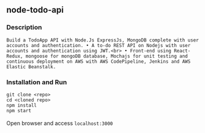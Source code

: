 ## node-todo-api

### Description
`Build a TodoApp API with Node.Js ExpressJs, MongoDB complete with user accounts and authentication.
• A to-do REST API on Nodejs with user accounts and authentication using JWT.<br>
• Front-end using React-Redux, mongoose for mongoDB database, Mochajs for unit testing and continuous
deployment on AWS with AWS CodePipeline, Jenkins and AWS Elastic Beanstalk.`

### Installation and Run
`git clone <repo>`<br>
`cd <cloned repo>`<br>
`npm install`<br>
`npm start`<br>
<br>
Open browser and access `localhost:3000`
